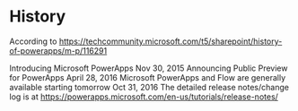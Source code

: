 # History
According to
https://techcommunity.microsoft.com/t5/sharepoint/history-of-powerapps/m-p/116291

Introducing Microsoft PowerApps Nov 30, 2015
Announcing Public Preview for PowerApps April 28, 2016
Microsoft PowerApps and Flow are generally available starting tomorrow Oct 31, 2016
The detailed release notes/change log is at https://powerapps.microsoft.com/en-us/tutorials/release-notes/


